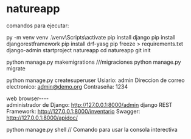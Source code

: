 # natureapp

comandos para ejecutar:

py -m venv venv
.\venv\Scripts\activate	
pip install django
pip install djangorestframework
pip install drf-yasg
pip freeze > requirements.txt
django-admin startproject natureapp
cd natureapp
git init

python manage.py makemigrations     ///migraciones
python manage.py migrate

python manage.py createsuperuser
Usiario: admin
Direccion de correo electronico: admin@demo.org
Contraseña: 1234

web browser----	  
administrador de Django:   http://127.0.0.1:8000/admin
django REST Framework:   http://127.0.0.1:8000/inventario
Swagger: http://127.0.0.1:8000/apidoc/
			              

python manage.py shell // Comando para usar la consola interectiva

